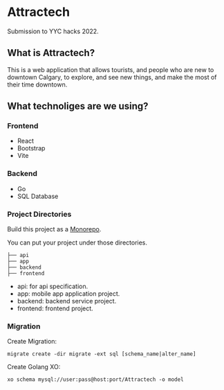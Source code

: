 # Attractech
Submission to YYC hacks 2022.

## What is Attractech?
This is a web application that allows tourists, and people who are new to downtown Calgary, to explore, and see new things, and make the most of their time downtown. 

## What technoliges are we using?
### Frontend
- React
- Bootstrap
- Vite

### Backend
- Go
- SQL Database

### Project Directories
Build this project as a [Monorepo](https://en.wikipedia.org/wiki/Monorepo).

You can put your project under those directories.

```
├── api
├── app
├── backend
├── frontend
```

- api: for api specification.
- app: mobile app application project.
- backend: backend service project.
- frontend: frontend project.

### Migration

Create Migration:
```
migrate create -dir migrate -ext sql [schema_name|alter_name]
```

Create Golang XO:
```
xo schema mysql://user:pass@host:port/Attractech -o model
```
